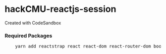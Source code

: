 # hackCMU-reactjs-session
Created with CodeSandbox

### Required Packages
<pre>
    yarn add reactstrap react react-dom react-router-dom bootstrap uuidv4 react-icons
</pre>